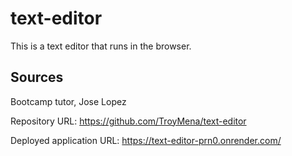 # text-editor
This is a text editor that runs in the browser.

## Sources

Bootcamp tutor, Jose Lopez

Repository URL: https://github.com/TroyMena/text-editor

Deployed application URL: https://text-editor-prn0.onrender.com/